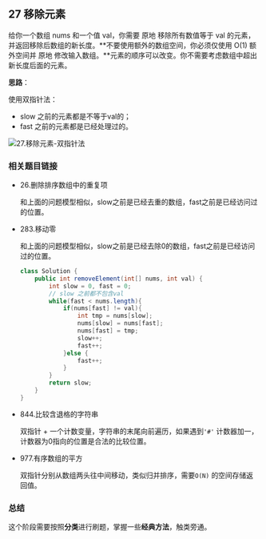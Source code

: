 ## 27 移除元素

给你一个数组 nums 和一个值 val，你需要 原地 移除所有数值等于 val 的元素，并返回移除后数组的新长度。**不要使用额外的数组空间，你必须仅使用 O(1) 额外空间并 原地 修改输入数组。**元素的顺序可以改变。你不需要考虑数组中超出新长度后面的元素。

**思路**：

使用双指针法：

- slow 之前的元素都是不等于val的；
- fast 之前的元素都是已经处理过的。

![27.移除元素-双指针法](https://camo.githubusercontent.com/a701d49e9f64bd71f08a19276679f49d971d765e07402b3982f9b0ab63969f45/68747470733a2f2f747661312e73696e61696d672e636e2f6c617267652f30303865476d5a456c7931676e7472647336723539673330647530396d6e70642e676966)

### 相关题目链接

- 26.删除排序数组中的重复项

  和上面的问题模型相似，slow之前是已经去重的数组，fast之前是已经访问过的位置。

- 283.移动零

  和上面的问题模型相似，slow之前是已经去除0的数组，fast之前是已经访问过的位置。

  ```java
  class Solution {
      public int removeElement(int[] nums, int val) {
          int slow = 0, fast = 0;
          // slow 之前都不包含val
          while(fast < nums.length){
              if(nums[fast] != val){
                  int tmp = nums[slow];
                  nums[slow] = nums[fast];
                  nums[fast] = tmp;
                  slow++;
                  fast++;
              }else {
                  fast++;
              }
          }
          return slow;
      }
  }
  ```

- 844.比较含退格的字符串

  双指针 + 一个计数变量，字符串的末尾向前遍历，如果遇到``'#'`` 计数器加一，计数器为0指向的位置是合法的比较位置。

- 977.有序数组的平方

  双指针分别从数组两头往中间移动，类似归并排序，需要`O(N)` 的空间存储返回值。

### 总结

这个阶段需要按照**分类**进行刷题，掌握一些**经典方法**，触类旁通。